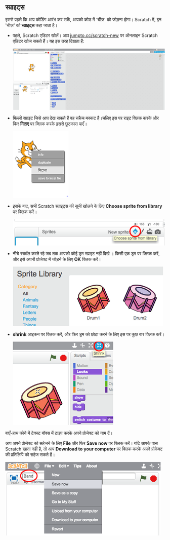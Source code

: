 ## स्प्राइट्स

इससे पहले कि आप कोडिंग आरंभ कर सकें, आपको कोड में 'चीज़' को जोड़ना होगा। Scratch में, इन 'चीज़' को **स्प्राइट्स** कहा जाता है।

+ पहले, Scratch एडिटर खोलें। आप <a href="http://jumpto.cc/scratch-new" target="_blank">jumpto.cc/scratch-new</a> पर ऑनलाइन Scratch एडिटर खोज सकते हैं। यह इस तरह दिखता हैं:
    
    ![स्क्रीनशॉट](images/band-scratch.png)

+ बिल्ली स्प्राइट जिसे आप देख सकते हैं वह स्क्रैच मस्कट है।चलिए इस पर राइट क्लिक करके और फिर **मिटाए** पर क्लिक करके इससे छुटकारा पाएँ।
    
    ![स्क्रीनशॉट](images/band-delete.png)

+ इसके बाद, सभी Scratch स्प्राइट्स की सूची खोलने के लिए **Choose sprite from library** पर क्लिक करें।
    
    ![स्क्रीनशॉट](images/band-sprite-library.png)

+ नीचे स्क्रॉल करते रहे जब तक आपको कोई ड्रम स्प्राइट नहीं दिखे । किसी एक ड्रम पर क्लिक करें, और इसे अपनी प्रोजेक्ट में जोड़ने के लिए **OK** क्लिक करें।
    
    ![स्क्रीनशॉट](images/band-sprite-drum.png)

+ **shrink** आइकन पर क्लिक करें, और फिर ड्रम को छोटा करने के लिए इस पर कुछ बार क्लिक करें।
    
    ![स्क्रीनशॉट](images/band-shrink.png)

बाएँ-हाथ कोने में टेक्स्ट बॉक्स में टाइप करके अपने प्रोजेक्ट को नाम दें।

आप अपने प्रोजेक्ट को सहेजने के लिए **File** और फिर **Save now** पर क्लिक करें। यदि आपके पास Scratch खाता नहीं है, तो आप **Download to your computer** पर क्लिक करके अपने प्रोकेक्ट की प्रतिलिपि को सहेज सकते हैं।

![स्क्रीनशॉट](images/band-save.png)